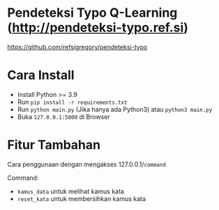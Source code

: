 # Pendeteksi Typo Q-Learning (<http://pendeteksi-typo.ref.si>)
<https://github.com/refsigregory/pendeteksi-typo>

# Cara Install
* Install Python >= 3.9
* Run `pip install -r requirements.txt`
* Run `python main.py` (Jika hanya ada Python3) atau `python3 main.py`
* Buka `127.0.0.1:5000` di Browser

# Fitur Tambahan
Cara penggunaan dengan mengakses 127.0.0.1/`command`

Command:

* `kamus_data` untuk melihat kamus kata
* `reset_kata` untuk membersihkan kamus kata
